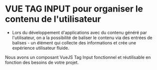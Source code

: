 # VUE TAG INPUT pour organiser le contenu de l'utilisateur

- Lors du développement d'applications avec du contenu généré par l'utilisateur, on a la possibilité de baliser le contenu via des entrées de balises - un élément qui collecte des informations et crée une expérience utilisateur fluide.

Nous avons un composant VueJS Tag Input fonctionnel et réutilisable en fonction des besoins de votre projet.